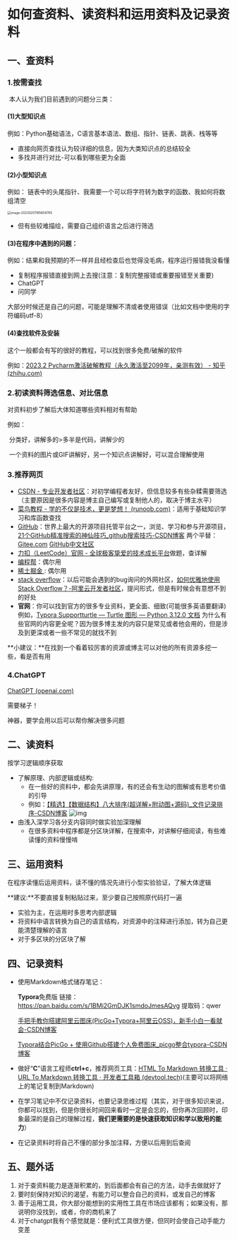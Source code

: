 # 如何查资料、读资料和运用资料及记录资料



## 一、查资料

### 1.按需查找

​	本人认为我们目前遇到的问题分三类：

#### (1)大型知识点

例如：Python基础语法，C语言基本语法、数组、指针、链表、跳表、栈等等

- 直接向网页查找认为较详细的信息，因为大类知识点的总结较全
- 多找并进行对比-可以看到哪些更为全面

#### (2)小型知识点

例如：
链表中的头尾指针、我需要一个可以将字符转为数字的函数、我如何将数组清空

<img src="https://xingwangyue.oss-cn-hangzhou.aliyuncs.com/yue/202302011856923.png" alt="image-20230201185604785" style="zoom: 50%;" />

- 但有些较难描绘，需要自己组织语言之后进行筛选

#### (3)在程序中遇到的问题：

例如：结果和我预期的不一样并且经检查后也觉得没毛病，程序运行报错我没看懂

- 复制程序报错直接到网上去搜(注意：复制完整报错或重要报错至关重要)
- ChatGPT
- 问同学

大部分时候还是自己的问题，可能是理解不清或者使用错误（比如文档中使用的字符编码utf-8）

#### (4)查找软件及安装

这个一般都会有写的很好的教程，可以找到很多免费/破解的软件

例如：[2023.2 Pycharm激活破解教程（永久激活至2099年，亲测有效） - 知乎 (zhihu.com)](https://zhuanlan.zhihu.com/p/656049580)

### 2.初读资料筛选信息、对比信息

对资料初步了解后大体知道哪些资料相对有帮助

例如：

​	分类好，讲解多的>多半是代码，讲解少的

​	一个资料的图片或GIF讲解好，另一个知识点讲解好，可以混合理解使用



### 3.推荐网页

- [CSDN - 专业开发者社区](https://www.csdn.net/)：对初学编程者友好，但信息较多有些杂糅需要筛选（主要原因是很多内容是博主自己编写或复制他人的，取决于博主水平）
- [菜鸟教程 - 学的不仅是技术，更是梦想！ (runoob.com)](https://www.runoob.com/)：适用于基础知识学习和库函数查找
- [GitHub](https://github.com/)：世界上最大的开源项目托管平台之一，浏览、学习和参与开源项目，[21个GitHub精准搜索的神仙技巧_github搜索技巧-CSDN博客](https://blog.csdn.net/chajinglong/article/details/140336633)      两个平替：[Gitee.com](https://gitee.com/)      [GitHub中文社区](https://www.github-zh.com/)
- [力扣（LeetCode）官网 - 全球极客挚爱的技术成长平台](https://leetcode.cn/)做题，查详解
- [编程帮](http://www.biancheng.net/)：偶尔用
- [稀土掘金 ](https://juejin.cn/): 偶尔用
- [stack overflow](https://stackoverflow.com/)：以后可能会遇到的bug询问的外网社区，[如何优雅地使用 Stack Overflow？-阿里云开发者社区](https://developer.aliyun.com/article/1360535)，提问形式，但是有时候会有意想不到的好处
- **官网**：你可以找到官方的很多专业资料，更全面、细致(可能很多英语要翻译)例如，[Typora Support](https://support.typora.io/)[turtle — Turtle 图形 — Python 3.12.0 文档](https://docs.python.org/3/library/turtle.html)
  为什么有些官网的内容更全呢？因为很多博主发的内容只是常见或者他会用的，但是涉及到更深或者一些不常见的就找不到



**小建议：**在找到一个看着较厉害的资源或博主可以对他的所有资源多挖一些，看是否有用



### 4.ChatGPT

[ChatGPT (openai.com)](https://chat.openai.com/)

需要梯子！

神器，要学会用以后可以帮你解决很多问题


## 二、读资料

按学习逻辑顺序获取

- 了解原理、内部逻辑或结构: 		
  - 在一些好的资料中，都会先讲原理，有的还会有生动的图解或有思考价值的引导
  - 例如：[【精选】【数据结构】八大排序(超详解+附动图+源码)_文件记录排序-CSDN博客](https://blog.csdn.net/Edward_Asia/article/details/121419975)
    ![img](https://xingwangyue.oss-cn-hangzhou.aliyuncs.com/yue/202310281417591.gif)
- 由浅入深学习各分支内容同时做实验加深理解
  - 在很多资料中程序都是分区块详解，在搜索中，对讲解仔细阅读，有些难读懂的资料慢慢啃

## 三、运用资料

在程序读懂后运用资料，读不懂的情况先进行小型实验验证，了解大体逻辑

**建议:**不要直接复制粘贴过来，至少要自己按照原代码打一遍

- 实验为主，在运用时多思考内部逻辑
- 将资料中语言转换为自己的语言结构，对资源中的注释进行添加，转为自己更能清楚理解的语言
- 对于多区块的分区块了解

## 四、记录资料

- 使用Markdown格式储存笔记：

  **Typora**免费版
  链接：https://pan.baidu.com/s/1BMi2GmDJK1smdoJmesAQvg 
  提取码：qwer

  [手把手教你搭建阿里云图床(PicGo+Typora+阿里云OSS)，新手小白一看就会-CSDN博客](https://blog.csdn.net/dingyuzhi/article/details/136941675?utm_medium=distribute.pc_relevant.none-task-blog-2~default~baidujs_baidulandingword~default-0-136941675-blog-136278309.235^v43^pc_blog_bottom_relevance_base9&spm=1001.2101.3001.4242.1&utm_relevant_index=2)

  [Typora结合PicGo + 使用Github搭建个人免费图床_picgo整合typora-CSDN博客](https://blog.csdn.net/qq_39921135/article/details/136278309)

- 做好“**C**”语言工程师**ctrl+c**，推荐网页工具：[HTML To Markdown 转换工具 · URL To Markdown 转换工具 · 开发者工具箱 (devtool.tech)](https://devtool.tech/html-md)(主要可以将网络上的笔记复制到Markdown)

- 在学习笔记中不仅记录资料，也要记录思维过程（其实，对于很多知识来说，你都可以找到，但是你很长时间回来看时一定是会忘的，但你再次回顾时，印象最深的是自己的理解过程，**我们更需要的是快速获取知识和学以致用的能力**）

- 在记录资料时将自己不懂的部分多加注释，方便以后用到后查阅

## 五、题外话

1. 对于查资料能力是逐渐积累的，到后面都会有自己的方法，动手去做就好了
2. 要时刻保持对知识的渴望，有能力可以整合自己的资料，或发自己的博客
3. 善于运用工具，你大部分能想到的实用性工具在市场应该都有；如果没有，那说明你没找到，或者，你的商机来了
4. 对于chatgpt我有个感觉就是：便利式工具很方便，但同时会使自己动手能力变差

